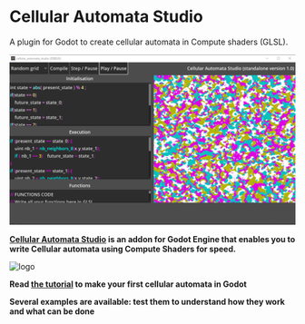 # Cellular Automata Studio
 A plugin for Godot to create cellular automata in Compute shaders (GLSL).
 
![logo](screenshots/cellular_automata_studio_ex1.png)

**[Cellular Automata Studio](https://virtulab.univ-brest.fr) is an addon for Godot Engine that enables you to write Cellular automata using Compute Shaders for speed.**

![logo](screenshots/cellular_automata_ex.png)

**Read [the tutorial](doc/cellular_automata_studio.pdf) to make your first cellular automata in Godot**

**Several examples are available: test them to understand how they work and what can be done**

